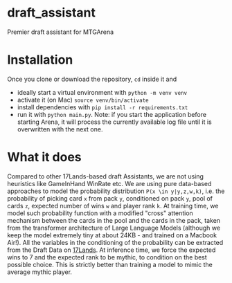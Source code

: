 # draft_assistant
Premier draft assistant for MTGArena

# Installation
Once you clone or download the repository, `cd` inside it and
- ideally start a virtual environment with `python -m venv venv`
- activate it (on Mac) `source venv/bin/activate`
- install dependencies with `pip install -r requirements.txt`
- run it with `python main.py`. Note: if you start the application before starting Arena, it will process the currently available log file until it is overwritten with the next one.

# What it does
Compared to other 17Lands-based draft Assistants, we are not using heuristics like GameInHand WinRate etc. We are using pure data-based approaches to model the probability distribution `P(x \in y|y,z,w,k)`, i.e. the probability of picking card `x` from pack `y`, conditioned on pack `y`, pool of cards `z`, expected number of wins `w` and player rank `k`.
At training time, we model such probability function with a modified "cross" attention mechanism between the cards in the pool and the cards in the pack, taken from the transformer architecture of Large Language Models (although we keep the model extremely tiny at about 24KB - and trained on a Macbook Air!). All the variables in the conditioning of the probability can be extracted from the Draft Data on [17Lands]([url](https://www.17lands.com/public_datasets)).
At inference time, we force the expected wins to 7 and the expected rank to be mythic, to condition on the best possible choice. This is strictly better than training a model to mimic the average mythic player.
